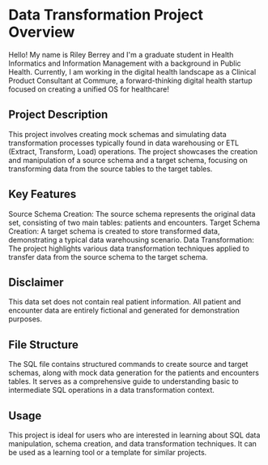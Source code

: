 # Data Transformation Project Overview

Hello! My name is Riley Berrey and I'm a graduate student in Health Informatics and Information Management with a background in Public Health. Currently, I am working in the digital health landscape as a Clinical Product Consultant at Commure, a forward-thinking digital health startup focused on creating a unified OS for healthcare!

## Project Description
This project involves creating mock schemas and simulating data transformation processes typically found in data warehousing or ETL (Extract, Transform, Load) operations. The project showcases the creation and manipulation of a source schema and a target schema, focusing on transforming data from the source tables to the target tables.

## Key Features
Source Schema Creation: The source schema represents the original data set, consisting of two main tables: patients and encounters.
Target Schema Creation: A target schema is created to store transformed data, demonstrating a typical data warehousing scenario.
Data Transformation: The project highlights various data transformation techniques applied to transfer data from the source schema to the target schema.

## Disclaimer
This data set does not contain real patient information. All patient and encounter data are entirely fictional and generated for demonstration purposes.

## File Structure
The SQL file contains structured commands to create source and target schemas, along with mock data generation for the patients and encounters tables. It serves as a comprehensive guide to understanding basic to intermediate SQL operations in a data transformation context.

## Usage
This project is ideal for users who are interested in learning about SQL data manipulation, schema creation, and data transformation techniques. It can be used as a learning tool or a template for similar projects.
